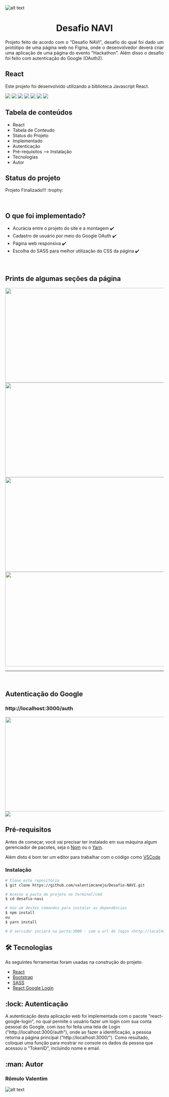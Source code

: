 ![alt text](https://img.icons8.com/nolan/2x/react-native.png)

<h1 align="center"> Desafio NAVI </h1>

<p align="justify"> Projeto feito de acordo com o "Desafio NAVI", desafio do qual foi dado um protótipo de uma página web no Figma, onde o desenvolvedor deverá criar uma aplicação de uma página do evento "Hackathon". Além disso o desafio foi feito com autenticação do Google (OAuth2). </p>

<h2 align="left">
     React
</h2>
<p align="left">Este projeto foi desenvolvido utilizando a biblioteca Javascript React.</p>

<img src="https://img.shields.io/badge/react-17.0.2-blue"/>   <img src="https://img.shields.io/badge/react--bootstrap-1.5.2-green"/>   <img src="https://img.shields.io/badge/react--google--login-5.2.2-orange"/>    <img src="https://img.shields.io/badge/node--sass-5.0.0-yellow"/>    <img src="https://img.shields.io/badge/react--router--dom-5.2.0-red"/>    <img src="https://img.shields.io/badge/react--fontawesome-0.1.14-brightgreen"/>    <img src="https://img.shields.io/badge/yarn-0.1.0-yellowgreen"/>

<h2>Tabela de conteúdos</h2>

<!--ts-->
   * React
   * Tabela de Conteudo
   * Status do Projeto
   * Implementado
   * Autenticação
   * Pré-requisitos --> Instalação  	
   * Tecnologias	
   * Autor
   
<!--te-->

<h2>Status do projeto</h2>


<p align="left"> 
	Projeto Finalizado!!! :trophy:
</p>
<br>



<h2>O que foi implementado?</h2>


- Acurácia entre o projeto do site e a montagem :heavy_check_mark:
- Cadastro de usuário por meio do Google OAuth :heavy_check_mark:
- Página web responsiva :heavy_check_mark:
- Escolha do SASS para melhor utilização do CSS da página :heavy_check_mark:

<br>


<h2>Prints de algumas seções da página</h2>


<img src="https://i.imgur.com/lkxcpvx.png" width="600px" height="300px"/>
<img src="https://i.imgur.com/eFhigva.png" width="600px" height="300px"/>

<img src="https://i.imgur.com/NKapzzg.png" width="600px" height="300px"/>
<img src="https://i.imgur.com/gxXtA6D.png" width="600px" height="300px"/>

<hr>
<br>


<h2>Autenticação do Google</h2>

<h3>http://localhost:3000/auth</h3>

<img src="https://i.imgur.com/AUafAOc.png" width="600px" height="300px"/>

<img src="https://imgur.com/ZrsSurJ.png"/>

<br>


<h2>Pré-requisitos</h2>


Antes de começar, você vai precisar ter instalado em sua máquina algum gerenciador de pacotes, seja o [Npm](https://www.npmjs.com) ou o [Yarn](https://yarnpkg.com).

Além disto é bom ter um editor para trabalhar com o código como [VSCode](https://code.visualstudio.com/)

### Instalação

```bash
# Clone este repositório
$ git clone https://github.com/valentimcanejo/Desafio-NAVI.git

# Acesse a pasta do projeto no terminal/cmd
$ cd desafio-navi

# Use um destes comandos para instalar as dependências
$ npm install 
ou
$ yarn install

# O servidor inciará na porta:3000 - com a url do login <http://localhost:3000/auth>
```

<h2>🛠 Tecnologias</h2>


As seguintes ferramentas foram usadas na construção do projeto:

- [React](https://pt-br.reactjs.org/)
- [Bootstrap](https://getbootstrap.com/)
- [SASS](https://sass-lang.com/) 
- [React Google Login](https://www.npmjs.com/package/react-google-login) 

<h2>:lock: Autenticação</h2>

A autenticação desta aplicação web foi implementada com o pacote "react-google-login", no qual permite o usuário fazer um login com sua conta pessoal do Google, com isso foi feita uma tela de Login ("http://localhost:3000/auth"), onde ao fazer a identificação, a pessoa retorna a página principal ("http://localhost:3000/").
Como resultado, coloquei uma função para mostrar no console os dados da pessoa que acessou o "TokenID", incluindo nome e email.


<h2>:man: Autor</h2>


<h3>Rômulo Valentim</h3>

![alt text](https://smartsystem.s3.amazonaws.com/photos/12457141/original/photo_7636852.jpg?X-Amz-Algorithm=AWS4-HMAC-SHA256&X-Amz-Credential=AKIAIMBJS6RFDHCIKKYA%2F20210510%2Fus-east-1%2Fs3%2Faws4_request&X-Amz-Date=20210510T045816Z&X-Amz-Expires=3600&X-Amz-SignedHeaders=host&X-Amz-Signature=cce3630bb9e43b972d11d2bb0dd2e1e25686ffe7488b4043eb15b96eb6916e2e)

